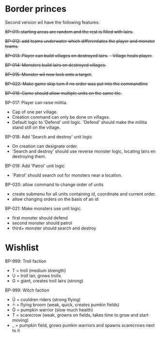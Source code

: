 # Border princes
Second version wil have the following features:

~~BP-011: starting areas are random and the rest is filled with lairs.~~

~~BP-012: add teams underwater which differentiates the player and monster teams.~~

~~BP-013: Player can build villages on destroyed lairs.~~
 ~~- Village heals player.~~

~~BP-014: Monsters build lairs on destroyed villages.~~

~~BP-015: Monster wil now lock onto a target.~~

~~BP-022: Make game skip turn if no order was put into the commandline~~

~~BP-016: Game should allow multiple units on the same tile.~~

BP-017: Player can raise militia.
 - Cap of one per village.
 - Creation command can only be done on villages.
 - Default logic to 'Defend' unit logic. 'Defend' should make the militia stand still on the village.

BP-018: Add 'Search and destroy' unit logic
 - On creation can designate order.
 - 'Search and destroy' should use reverse monster logic, locating lairs en destroying them.

BP-019: Add 'Patrol' unit logic
- 'Patrol' should search out for monsters near a location.

BP-020: allow command to change order of units
 - create submenu for all units containing id, coordinate and current order.
 - allow changing orders on the basis of an id

BP-021: Make monsters use unit logic.
 - first monster should defend
 - second monster should patrol
 - third+ monster should search and destroy

# Wishlist

BP-999: Troll faction
- T = troll (medium strength)
- U = troll lair, grows trolls
- G = giant, creates troll lairs (strong)

BP-999: Witch faction
- Ü = couldren riders (strong flying)
- ┴ = flying broom (weak, quick, creates pumkin fields)
- Õ = pumpkin warrior (slow much health)
- T = scarecrow (weak, growns on fields, takes time to grow and start moving)
- _ = pumpkin field, grows pumkin warriors and spawns scarecrows next to it